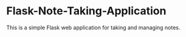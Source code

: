 # Flask-Note-Taking-Application
This is a simple Flask web application for taking and managing notes. 
